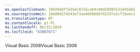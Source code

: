 ```yaml
---
ms.openlocfilehash: 18029d8f7a35dc87a5cab0c80d28995131445d65
ms.sourcegitcommit: 1bb00d2f4343e73ae8d58668f02297a3cf10a4c1
ms.translationtype: MT
ms.contentlocale: pl-PL
ms.lasthandoff: 06/15/2019
ms.locfileid: "63867671"
---
```

<span data-ttu-id="71457-101">Visual Basic 2008</span><span class="sxs-lookup"><span data-stu-id="71457-101">Visual Basic 2008</span></span>